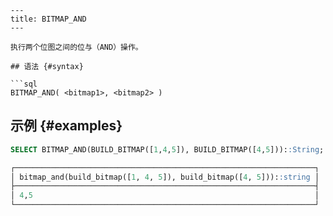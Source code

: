 ```
---
title: BITMAP_AND
---

执行两个位图之间的位与（AND）操作。

## 语法 {#syntax}

```sql
BITMAP_AND( <bitmap1>, <bitmap2> )
```

## 示例 {#examples}

```sql
SELECT BITMAP_AND(BUILD_BITMAP([1,4,5]), BUILD_BITMAP([4,5]))::String;

┌───────────────────────────────────────────────────────────────────┐
│ bitmap_and(build_bitmap([1, 4, 5]), build_bitmap([4, 5]))::string │
├───────────────────────────────────────────────────────────────────┤
│ 4,5                                                               │
└───────────────────────────────────────────────────────────────────┘
```
```